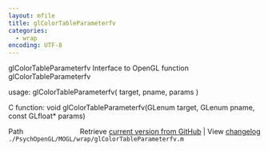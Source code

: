 ```yaml
---
layout: mfile
title: glColorTableParameterfv
categories:
  - wrap
encoding: UTF-8
---
```


glColorTableParameterfv  Interface to OpenGL function glColorTableParameterfv  

usage:  glColorTableParameterfv( target, pname, params )  

C function:  void glColorTableParameterfv(GLenum target, GLenum pname, const GLfloat\* params)  


<div class="code_header" style="text-align:right;">
  <span style="float:left;">Path&nbsp;&nbsp;</span> <span class="counter">Retrieve <a href=
  "https://raw.github.com/Psychtoolbox-3/Psychtoolbox-3/beta/./PsychOpenGL/MOGL/wrap/glColorTableParameterfv.m">current version from GitHub</a> | View <a href=
  "https://github.com/Psychtoolbox-3/Psychtoolbox-3/commits/beta/./PsychOpenGL/MOGL/wrap/glColorTableParameterfv.m">changelog</a></span>
</div>
<div class="code">
  <code>./PsychOpenGL/MOGL/wrap/glColorTableParameterfv.m</code>
</div>
